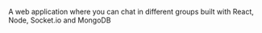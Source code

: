 A web application where you can chat in different groups built with React, Node, Socket.io and MongoDB
